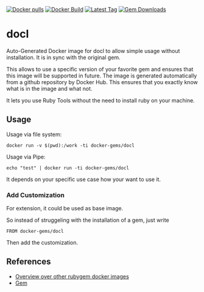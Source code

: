 [![Docker pulls](https://img.shields.io/docker/pulls/rubygem/docl.svg)](https://hub.docker.com/r/rubygem/docl/)
[![Docker Build](https://img.shields.io/docker/automated/rubygem/docl.svg)](https://hub.docker.com/r/rubygem/docl/)
[![Latest Tag](https://img.shields.io/github/tag/docker-rubygem/docl.svg)](https://hub.docker.com/r/rubygem/docl/)
[![Gem Downloads](https://img.shields.io/gem/dt/docl.svg)](https://rubygems.org/gems/docl/)
# docl

Auto-Generated Docker image for docl to allow simple usage without installation.
It is in sync with the original gem.

This allows to use a specific version of your favorite gem and ensures that this image will be supported in future.
The image is generated automatically from a github repository by Docker Hub.
This ensures that you exactly know what is in the image and what not.

It lets you use Ruby Tools without the need to install ruby on your machine.

## Usage

Usage via file system:

`docker run -v $(pwd):/work -ti docker-gems/docl`

Usage via Pipe:

`echo "test" | docker run -ti docker-gems/docl`

It depends on your specific use case how your want to use it.

### Add Customization

For extension, it could be used as base image.

So instead of struggeling with the installation of a gem, just write

`FROM docker-gems/docl`

Then add the customization.

## References

 - [Overview over other rubygem docker images](https://github.com/thinkbot/docker-rubygem)
 - [Gem](https://rubygems.org/gems/docl/)
